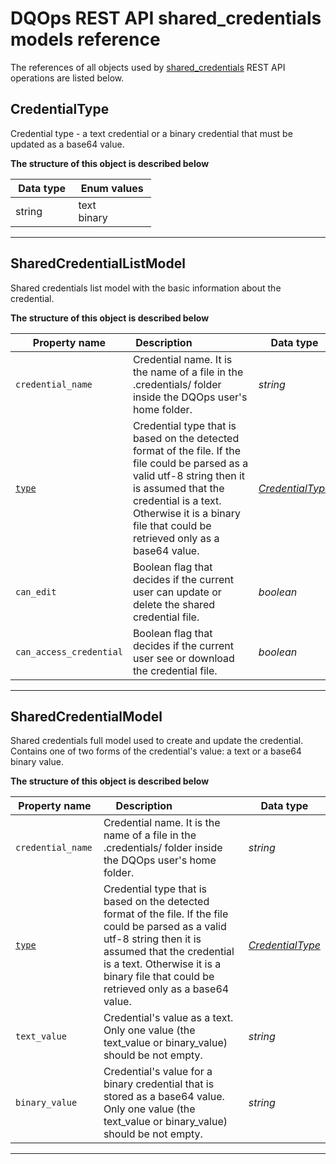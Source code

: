 # DQOps REST API shared_credentials models reference
The references of all objects used by [shared_credentials](../operations/shared_credentials.md) REST API operations are listed below.


## CredentialType
Credential type - a text credential or a binary credential that must be updated as a base64 value.


**The structure of this object is described below**


|&nbsp;Data&nbsp;type&nbsp;|&nbsp;Enum&nbsp;values&nbsp;|
|-----------|-------------|
|string|text<br/>binary<br/>|

___

## SharedCredentialListModel
Shared credentials list model with the basic information about the credential.


**The structure of this object is described below**


|&nbsp;Property&nbsp;name&nbsp;|&nbsp;Description&nbsp;&nbsp;&nbsp;&nbsp;&nbsp;&nbsp;&nbsp;&nbsp;&nbsp;&nbsp;&nbsp;&nbsp;&nbsp;&nbsp;&nbsp;&nbsp;&nbsp;&nbsp;&nbsp;&nbsp;&nbsp;|&nbsp;Data&nbsp;type&nbsp;|
|---------------|---------------------------------|-----------|
|<span class="no-wrap-code">`credential_name`</span>|Credential name. It is the name of a file in the .credentials/ folder inside the DQOps user&#x27;s home folder.|*string*|
|<span class="no-wrap-code">[`type`](#credentialtype)</span>|Credential type that is based on the detected format of the file. If the file could be parsed as a valid utf-8 string then it is assumed that the credential is a text. Otherwise it is a binary file that could be retrieved only as a base64 value.|*[CredentialType](#credentialtype)*|
|<span class="no-wrap-code">`can_edit`</span>|Boolean flag that decides if the current user can update or delete the shared credential file.|*boolean*|
|<span class="no-wrap-code">`can_access_credential`</span>|Boolean flag that decides if the current user see or download the credential file.|*boolean*|


___

## SharedCredentialModel
Shared credentials full model used to create and update the credential. Contains one of two forms of the credential&#x27;s value: a text or a base64 binary value.


**The structure of this object is described below**


|&nbsp;Property&nbsp;name&nbsp;|&nbsp;Description&nbsp;&nbsp;&nbsp;&nbsp;&nbsp;&nbsp;&nbsp;&nbsp;&nbsp;&nbsp;&nbsp;&nbsp;&nbsp;&nbsp;&nbsp;&nbsp;&nbsp;&nbsp;&nbsp;&nbsp;&nbsp;|&nbsp;Data&nbsp;type&nbsp;|
|---------------|---------------------------------|-----------|
|<span class="no-wrap-code">`credential_name`</span>|Credential name. It is the name of a file in the .credentials/ folder inside the DQOps user&#x27;s home folder.|*string*|
|<span class="no-wrap-code">[`type`](./shared_credentials.md#credentialtype)</span>|Credential type that is based on the detected format of the file. If the file could be parsed as a valid utf-8 string then it is assumed that the credential is a text. Otherwise it is a binary file that could be retrieved only as a base64 value.|*[CredentialType](./shared_credentials.md#credentialtype)*|
|<span class="no-wrap-code">`text_value`</span>|Credential&#x27;s value as a text. Only one value (the text_value or binary_value) should be not empty.|*string*|
|<span class="no-wrap-code">`binary_value`</span>|Credential&#x27;s value for a binary credential that is stored as a base64 value. Only one value (the text_value or binary_value) should be not empty.|*string*|


___

